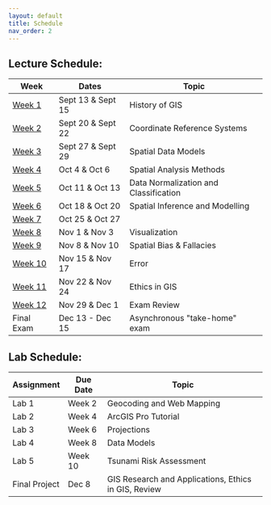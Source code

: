 ```yaml
---
layout: default
title: Schedule
nav_order: 2
---
```



## Lecture Schedule:

|            Week            |      Dates      |                Topic                |
|----------------------------|-----------------|-------------------------------------|
|[Week 1](Content/Week1.md)  |Sept 13 & Sept 15|History of GIS                       |
|[Week 2](Content/Week2.md)  |Sept 20 & Sept 22|Coordinate Reference Systems         |
|[Week 3](Content/Week3.md)  |Sept 27 & Sept 29|Spatial Data Models                  |
|[Week 4](Content/Week4.md)  |Oct 4 & Oct 6    |Spatial Analysis Methods             |
|[Week 5](Content/Week5.md)  |Oct 11 & Oct 13  |Data Normalization and Classification|
|[Week 6](Content/Week6.md)  |Oct 18 & Oct 20  |Spatial Inference and Modelling      |
|[Week 7](Content/Week7.md)  |Oct 25 & Oct 27  |                                     |
|[Week 8](Content/Week8.md)  |Nov 1 & Nov 3    |Visualization                        |
|[Week 9](Content/Week9.md)  |Nov 8 & Nov 10   |Spatial Bias & Fallacies             |
|[Week 10](Content/Week10.md)|Nov 15 & Nov 17  |Error                                |
|[Week 11](Content/Week11.md)|Nov 22 & Nov 24  |Ethics in GIS                        |
|[Week 12](Content/Week12.md)|Nov 29 & Dec 1   |Exam Review                          |
|Final Exam                  |Dec 13 - Dec 15  |Asynchronous "take-home" exam        |

## Lab Schedule:

| Assignment             | Due Date           | Topic                                                    |
|------------------------|--------------------|----------------------------------------------------------|
| Lab  1                 | Week 2             | Geocoding and Web Mapping                                |
| Lab  2                 | Week 4             | ArcGIS Pro Tutorial                                      |
| Lab  3                 | Week 6             | Projections    	 					                     |
| Lab  4                 | Week 8             | Data Models    	 					                     |
| Lab  5                 | Week 10		      | Tsunami Risk Assessment 								 |
| Final Project          | Dec 8              | GIS Research and Applications, Ethics in GIS, Review     |

